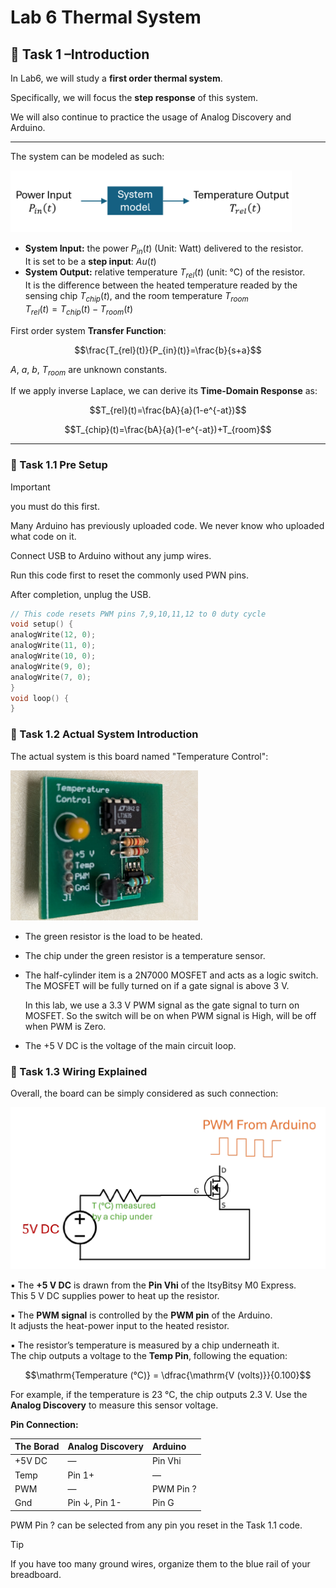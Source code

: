 # Lab 6 Thermal System

## :dart: Task 1 –Introduction


In Lab6, we will study a **first order thermal system**.

Specifically, we will focus the **step response** of this system.

We will also continue to practice the usage of Analog Discovery and Arduino.

----
The system can be modeled as such:

<img src="Pic/systemmodel.png" width="450">

* **System Input:** the power $P_{in}(t)$ (Unit: Watt) delivered to the resistor. <br>It is set to be a **step input**: $Au(t)$
* **System Output:** relative temperature $T_{rel}(t)$ (unit: °C) of the resistor. <br>It is the difference
between the heated temperature readed by the sensing chip $T_{chip}(t)$, and the room temperature $T_{room}$<br>$T_{rel}(t)=T_{chip}(t)-T_{room}(t)$

First order system **Transfer Function**:

$$\frac{T_{rel}(t)}{P_{in}(t)}=\frac{b}{s+a}$$

$A$, $a$, $b$, $T_{room}$ are unknown constants.

If we apply inverse Laplace, we can derive its **Time-Domain Response** as:

$$T_{rel}(t)=\frac{bA}{a}(1-e^{-at})$$

$$T_{chip}(t)=\frac{bA}{a}(1-e^{-at})+T_{room}$$

---
### 📌 Task 1.1 Pre Setup
> [!IMPORTANT]  
> you must do this first.

Many Arduino has previously uploaded code. We never know who uploaded what code on
it.

Connect USB to Arduino without any jump wires. 

Run this code first to reset the commonly used PWN pins.

After completion, unplug the USB.

```c
// This code resets PWM pins 7,9,10,11,12 to 0 duty cycle
void setup() {
analogWrite(12, 0);
analogWrite(11, 0);
analogWrite(10, 0);
analogWrite(9, 0);
analogWrite(7, 0);
}
void loop() {
}
```

### 📌 Task 1.2 Actual System Introduction

The actual system is this board named "Temperature Control":

<img src="Pic/boardsystem.png" width="300">

* The green resistor is the load to be heated.
* The chip under the green resistor is a temperature sensor.
* The half-cylinder item is a 2N7000 MOSFET and acts as a logic switch. The MOSFET
will be fully turned on if a gate signal is above 3 V.

	In this lab, we use a 3.3 V PWM signal as the gate signal to turn on MOSFET.
So the switch will be on when PWM signal is High, will be off when PWM is Zero.
* The +5 V DC is the voltage of the main circuit loop.


### 📌 Task 1.3 Wiring Explained

Overall, the board can be simply considered as such connection:

<img src="Pic/schematic.png" width="600">

▪ The **+5 V DC** is drawn from the **Pin Vhi** of the ItsyBitsy M0 Express.
 <br>This 5 V DC supplies power to heat up the resistor.

▪ The **PWM signal** is controlled by the **PWM pin** of the Arduino.
 <br>It adjusts the heat-power input to the heated resistor.

▪ The resistor’s temperature is measured by a chip underneath it.
 <br>The chip outputs a voltage to the **Temp Pin**, following the equation:

$$\mathrm{Temperature (°C)} = \dfrac{\mathrm{V (volts)}}{0.100}$$

For example, if the temperature is 23 °C, the chip outputs 2.3 V.
Use the **Analog Discovery** to measure this sensor voltage.

**Pin Connection:**

| **The Borad**        | **Analog Discovery** | **Arduino** |
| :-----------------| :------------------- | :---------- |
| +5V DC         | —                    | Pin Vhi          |
| Temp         | Pin 1+               | —           |
| PWM               | —                    | PWM Pin ?   |
| Gnd                    | Pin ↓, Pin 1-       | Pin G       |

PWM Pin ? can be selected from any pin you reset in the Task 1.1 code.

> [!TIP]
> If you have too many ground wires, organize them to the blue rail of your breadboard.


